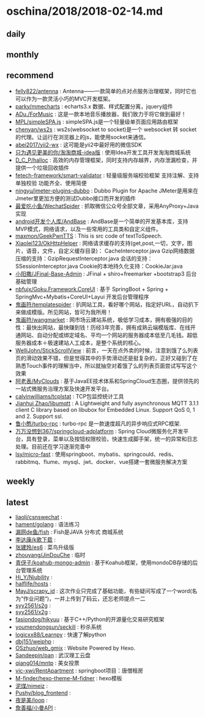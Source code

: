 # oschina/2018/2018-02-14.md



## daily



## monthly



## recommend

- [felly822/antenna](http://git.oschina.net/felly822/antenna) : Antenna——一款简单的点对点服务治理框架，同时它也可以作为一款灵活小巧的MVC开发框架。
- [parky/mmecharts](http://git.oschina.net/parki/mmecharts) : echarts3.x 数据、样式配置分离，jquery组件
- [ADu./ForMusic](http://git.oschina.net/ningyuwen/XX-music) : 这是一款本地音乐播放器，我们致力于将它做到最好！
- [MPL/simpleSPA.js](http://git.oschina.net/MPL/simplespa-js) : simpleSPA.js是一个轻量级单页面应用路由框架
- [chenyan/ws2s](http://git.oschina.net/chenyanclyz/ws2s) : ws2s(websocket to socket)是一个 websocket 转 socket 的代理。让运行在浏览器上的js，能使用socket来通信。
- [abei2017/yii2-wx](http://git.oschina.net/abei2017/yii2-wx) : 这可能是yii2中最好用的微信SDK
- [只为遇见更美的你/淘淘商城-idea版](http://git.oschina.net/chenyp/TaoTaoShangCheng-idea) : 使用Idea开发工具开发淘淘商城系统
- [D_C_P/halloc](http://git.oschina.net/dcp_483/halloc) : 高效的内存管理框架，同时支持内存越界，内存泄漏检查，并提供一个垃圾回收插件
- [fetech-framework/smart-validator](http://git.oschina.net/fetech-framework/smart-validator) : 轻量级服务端校验框架 支持注解、支持单独校验 功能齐全、使用简便
- [ningyu/jmeter-plugins-dubbo](http://git.oschina.net/ningyu/jmeter-plugins-dubbo) : Dubbo Plugin for Apache JMeter是用来在Jmeter里更加方便的测试Dubbo接口而开发的插件
- [最爱吃小鱼/WechatSpider](http://git.oschina.net/poet/WechatSpider) : 抓取微信公众号全部文章，采用AnyProxy+Java实现
- [android开发个人库/AndBase](http://git.oschina.net/cocolove2liu/andbase) : AndBase是一个简单的开发基本库，支持MVP模式，网络请求，以及一些常用的工具类和自定义组件。
- [maxmon/GeekPwnTTS](http://git.oschina.net/ko-orz/GeekPwnTTS) : This is src code of textToSpeech.
- [Xiaolei123/OkHttpHelper](http://git.oschina.net/xcode_xiao/OkHttpHelper) : 网络请求缓存的支持(get,post,一切，文字，图片，语音，文件，自定义缓存目录)： CacheInterceptor.java Gzip网络数据压缩的支持：GzipRequestInterceptor.java 会话的支持：SSessionInterceptor.java Cookie的本地持久化支持：CookieJar.java
- [小阳撒/JFinal-Base-Admin](http://git.oschina.net/wz2520020/JFinal-Base-Admin) : JFinal + shiro+freemarker +bootstrap3 后台基础管理
- [nbfujx/Goku.Framework.CoreUI](http://git.oschina.net/nbfujx/Goku.Framework.CoreUI) : 基于 SpringBoot + Spring + SpringMvc+Mybatis+CoreUI+Layui 开发后台管理程序
- [鬼画符/templatespider](http://git.oschina.net/mail_osc/templatespider) : 扒网站工具，看好哪个网站，指定好URL，自动扒下来做成模版。所见网站，皆可为我所用！
- [鬼画符/wangmarket](http://git.oschina.net/mail_osc/wangmarket) : 网市场云建站系统，极低学习成本，拥有极强的目的性：最快出网站，最快赚到钱！历经3年完善，拥有成熟云端模版库、在线开通网站、自动分配或绑定域名、平均一个网站的服务器成本低至几毛钱。超低服务器成本＋极速建站人工成本，是整个系统的核心。
- [WelliJohn/StickScrollView](http://git.oschina.net/WelliJohn/StickScrollView) : 前言，一天在点外卖的时候，注意到饿了么列表页的滑动效果不错，但是觉得其中的手势滑动还是挺复杂的，正好又碰到了在熟悉Touch事件的理解当中，所以就抽空对着饿了么的列表页面尝试写写这个效果
- [阿老表/MyClouds](http://git.oschina.net/osworks/MyClouds) : 基于JavaEE技术体系和SpringCloud生态圈，提供领先的一站式微服务治理方案及快速开发平台。
- [calvinwilliams/tcplstat](http://git.oschina.net/calvinwilliams/tcplstat) : TCP包监控统计工具
- [Jianhui Zhao/libumqtt](http://git.oschina.net/zhaojh329/libumqtt) : A Lightweight and fully asynchronous MQTT 3.1.1 client C library based on libubox for Embedded Linux. Support QoS 0, 1 and 2. Support ssl.
- [鲁小憨/turbo-rpc](http://git.oschina.net/hank-whu/turbo-rpc) : turbo-rpc 是一款速度超凡的异步响应式RPC框架.
- [万万没想到367/springcloud-adplatform](http://git.oschina.net/lwydyby/springcloud-adplatform) : Spring Cloud微服务化开发平台，具有登录，菜单以及按钮权限校验，快速生成脚手架，统一的异常和日志处理。目前还在学习逐渐完善中
- [lsy/micro-fast](http://git.oschina.net/kklt1996/micro-fast) : 使用springboot、mybatis、springcould、redis、rabbitmq、flume、mysql、jwt、docker、vue搭建一套微服务解决方案


## weekly



## latest

- [liaolj/csnswechat](http://git.oschina.net/liaolj/csnswechat) : 
- [hament/golang](http://git.oschina.net/hament/golang) : 语法练习
- [漏网de鱼/fish](http://git.oschina.net/19860213/fish) : Fish是JAVA 分布式 商城系统
- [李达康/k歌下载](http://git.oschina.net/lidakangshuji/k_song_download) : 
- [张建玲/es6](http://git.oschina.net/zhangjl/es6) : 菜鸟升级版
- [zhouyang/JinDouChe](http://git.oschina.net/zhouyang782523489/JinDouChe) : 临时
- [青伢子/koahub-mongo-admin](http://git.oschina.net/zengqs/koahub-mongo-admin) : 基于Koahub框架，使用mondoDB存储的后台管理系统
- [Hi_Y/Niubility](http://git.oschina.net/Hi_Y/Niubility) : 
- [halflife/hosts](http://git.oschina.net/halflife/hosts) : 
- [MayJ/scrapy_jd](http://git.oschina.net/rainanqi/scrapy_jd) : 这次作业只完成了基础功能，有些疑问写成了一个word(名为“作业问题“)，一并上传到了码云，还忘老师提点一二
- [syy2561/s2g](http://git.oschina.net/syy2561/s2g) : 
- [syy2561/x2g](http://git.oschina.net/syy2561/x2g) : 
- [fasiondog/hikyuu](http://git.oschina.net/fasiondog/hikyuu) : 基于C++/Python的开源量化交易研究框架
- [youmendongsun/seckill](http://git.oschina.net/youmendongsun/seckill) : 秒杀系统
- [logicxx88/Learnpy](http://git.oschina.net/logicxx88/Learnpy) : 快速了解python
- [dbj151/weiphp](http://git.oschina.net/dbj151/weiphp) : 
- [OSzhuo/web_gmix](http://git.oschina.net/oszhuo/web_gmix) : Website Powered by Hexo.
- [Sandeepin/pan](http://git.oschina.net/sandeepin/pan) : 武汉理工云盘
- [qiang014/mntp](http://git.oschina.net/qiang014/mntp) : 美女投票
- [vic-xwj/RentApartment](http://git.oschina.net/vic_xwj/RentApartment) : springboot项目：唐僧租房
- [M-finder/hexo-theme-M-fidner](http://git.oschina.net/M-finder/hexo-theme-M-fidner) : hexo模板
- [泥煤/nimeiz](http://git.oschina.net/nimeiz/nimeiz) : 
- [Pushy/blog_frontend](http://git.oschina.net/giteePushy/blog_frontend) : 
- [夜是美/loop](http://git.oschina.net/ntbl/loop) : 
- [詹善福/小曼API](http://git.oschina.net/ZhanShanFu/XiaoManAPI) : 